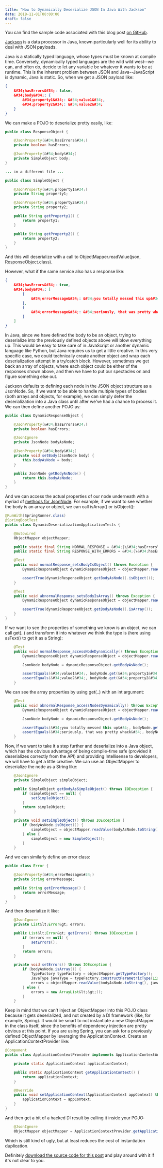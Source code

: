 ```yaml
---
title: "How to Dynamically Deserialize JSON In Java With Jackson"
date: 2018-11-01T00:00:00
draft: false
---
```


You can find the sample code associated with this blog post [on GitHub](https://github.com/nfisher23/json-with-jackson-tricks).

[Jackson](https://github.com/FasterXML/jackson) is a data processor in Java, known particularly well for its ability to deal with JSON payloads.

Java is a statically typed language, whose types must be known at compile time. Conversely, dynamically typed languages are the wild wild west--we can, and often do, decide to let any variable be whatever it wants to be at runtime. This is the inherent problem between JSON and Java--JavaScript is dynamic, Java is static. So, when we get a JSON payload like:

``` json
{
    &#34;hasErrors&#34;: false,
    &#34;body&#34;: {
        &#34;property1&#34;: &#34;value1&#34;,
        &#34;property2&#34;: &#34;value2&#34;
    }
}
```

We can make a POJO to deserialize pretty easily, like:

``` java
public class ResponseObject {

    @JsonProperty(&#34;hasErrors&#34;)
    private boolean hasErrors;

    @JsonProperty(&#34;body&#34;)
    private SimpleObject body;
}

... in a different file ...

public class SimpleObject {

    @JsonProperty(&#34;property1&#34;)
    private String property1;

    @JsonProperty(&#34;property2&#34;)
    private String property2;

    public String getProperty1() {
        return property1;
    }

    public String getProperty2() {
        return property2;
    }
}
```

And this will deserialize with a call to ObjectMapper.readValue(json, ResponseObject.class).

However, what if the same service also has a response like:

``` json
{
    &#34;hasErrors&#34;: true,
    &#34;body&#34;: [
        {
            &#34;errorMessage&#34;: &#34;you totally messed this up&#34;
        },
        {
            &#34;errorMessage&#34;: &#34;seriously, that was pretty whack&#34;
        }
    ]
}

```

In Java, since we have defined the body to be an object, trying to deserialize into the previously defined objects above will blow everything up. This would be easy to take care of in JavaScript or another dynamic language like Python, but Java requires us to get a little creative. In this very specific case, we could technically create another object and wrap each deserialization attempt in a try/catch block. However, sometimes we get back an array of objects, where each object could be either of the responses shown above, and then we have to put our spectacles on and figure something else out.

Jackson defaults to defining each node in the JSON object structure as a JsonNode. So, if we want to be able to handle multiple types of bodies (both arrays and objects, for example), we can simply defer the deserialization into a Java class until after we&#39;ve had a chance to process it. We can then define another POJO as:

``` java
public class DynamicResponseObject {

    @JsonProperty(&#34;hasErrors&#34;)
    private boolean hasErrors;

    @JsonIgnore
    private JsonNode bodyAsNode;

    @JsonProperty(&#34;body&#34;)
    private void setBody(JsonNode body) {
        this.bodyAsNode = body;
    }

    public JsonNode getBodyAsNode() {
        return this.bodyAsNode;
    }
}

```

And we can access the actual properties of our node underneath with a myriad of [methods for JsonNode](https://fasterxml.github.io/jackson-databind/javadoc/2.7/com/fasterxml/jackson/databind/JsonNode.html). For example, if we want to see whether the body is an array or object, we can call isArray() or isObject():

``` java
@RunWith(SpringRunner.class)
@SpringBootTest
public class DynamicDeserializationApplicationTests {

    @Autowired
    ObjectMapper objectMapper;

    public static final String NORMAL_RESPONSE = &#34;{\&#34;hasErrors\&#34;:false,\&#34;body\&#34;:{\&#34;property1\&#34;:\&#34;value1\&#34;,\&#34;property2\&#34;:\&#34;value2\&#34;}}&#34;;
    public static final String RESPONSE_WITH_ERRORS = &#34;{\&#34;hasErrors\&#34;:true,\&#34;body\&#34;:[{\&#34;errorMessage\&#34;:\&#34;you totally messed this up\&#34;},{\&#34;errorMessage\&#34;:\&#34;seriously, that was pretty whack\&#34;}]}&#34;;

    @Test
    public void normalResponse_setsBodyIsObject() throws Exception {
        DynamicResponseObject dynamicResponseObject = objectMapper.readValue(NORMAL_RESPONSE, DynamicResponseObject.class);

        assertTrue(dynamicResponseObject.getBodyAsNode().isObject());
    }

    @Test
    public void abnormalResponse_setsBodyIsArray() throws Exception {
        DynamicResponseObject dynamicResponseObject = objectMapper.readValue(RESPONSE_WITH_ERRORS, DynamicResponseObject.class);

        assertTrue(dynamicResponseObject.getBodyAsNode().isArray());
    }
}

```

If we want to see the properties of something we know is an object, we can call get(..) and transform it into whatever we think the type is (here using asText() to get it as a String):

``` java
    @Test
    public void normalResponse_accessNodeDynamically() throws Exception {
        DynamicResponseObject dynamicResponseObject = objectMapper.readValue(NORMAL_RESPONSE, DynamicResponseObject.class);

        JsonNode bodyNode = dynamicResponseObject.getBodyAsNode();

        assertEquals(&#34;value1&#34;, bodyNode.get(&#34;property1&#34;).asText());
        assertEquals(&#34;value2&#34;, bodyNode.get(&#34;property2&#34;).asText());
    }

```

We can see the array properties by using get(..) with an int argument:

``` java
    @Test
    public void abnormalResponse_accessNodesDynamically() throws Exception {
        DynamicResponseObject dynamicResponseObject = objectMapper.readValue(RESPONSE_WITH_ERRORS, DynamicResponseObject.class);

        JsonNode bodyNode = dynamicResponseObject.getBodyAsNode();

        assertEquals(&#34;you totally messed this up&#34;, bodyNode.get(0).get(&#34;errorMessage&#34;).asText());
        assertEquals(&#34;seriously, that was pretty whack&#34;, bodyNode.get(1).get(&#34;errorMessage&#34;).asText());
    }

```

Now, if we want to take it a step further and deserialize into a Java object, which has the obvious advantage of being compile-time safe (provided it deserializes correctly from the API) and providing Intellisense to developers, we will have to get a little creative. We can use an ObjectMapper to deserialize the node as a String like:

``` java
    @JsonIgnore
    private SimpleObject simpleObject;

    public SimpleObject getBodyAsSimpleObject() throws IOException {
        if (simpleObject == null) {
            setSimpleObject();
        }
        return simpleObject;
    }

    private void setSimpleObject() throws IOException {
        if (bodyAsNode.isObject()) {
            simpleObject = objectMapper.readValue(bodyAsNode.toString(), SimpleObject.class);
        } else {
            simpleObject = new SimpleObject();
        }
    }

```

And we can similarly define an error class:

``` java
public class Error {

    @JsonProperty(&#34;errorMessage&#34;)
    private String errorMessage;

    public String getErrorMessage() {
        return errorMessage;
    }
}

```

And then deserialize it like:

``` java
    @JsonIgnore
    private List&lt;Error&gt; errors;

    public List&lt;Error&gt; getErrors() throws IOException {
        if (errors == null) {
            setErrors();
        }
        return errors;
    }

    private void setErrors() throws IOException {
        if (bodyAsNode.isArray()) {
            TypeFactory typeFactory = objectMapper.getTypeFactory();
            JavaType javaType = typeFactory.constructParametricType(List.class, Error.class);
            errors = objectMapper.readValue(bodyAsNode.toString(), javaType);
        } else {
            errors = new ArrayList&lt;&gt;();
        }
    }

```

Keep in mind that we can&#39;t inject an ObjectMapper into this POJO class because it gets deserialized, and not created by a DI framework (like, for example, Spring). It would be smart to not instantiate a new ObjectMapper in the class itself, since the benefits of dependency injection are pretty obvious at this point. If you are using Spring, you can ask for a previously defined ObjectMapper by leveraging the ApplicationContext. Create an ApplicationContextProvider like:

``` java
@Component
public class ApplicationContextProvider implements ApplicationContextAware {

    private static ApplicationContext applicationContext;

    public static ApplicationContext getApplicationContext() {
        return applicationContext;
    }

    @Override
    public void setApplicationContext(ApplicationContext appContext) throws BeansException {
        applicationContext = appContext;
    }
}

```

And then get a bit of a hacked DI result by calling it inside your POJO:

``` java
    @JsonIgnore
    ObjectMapper objectMapper = ApplicationContextProvider.getApplicationContext().getBean(ObjectMapper.class);

```

Which is still kind of ugly, but at least reduces the cost of instantiation duplication.

Definitely [download the source code for this post](https://github.com/nfisher23/json-with-jackson-tricks) and play around with it if it&#39;s not clear to you.


